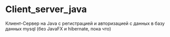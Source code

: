 # Client_server_java
Клиент-Сервер на Java с регистрацией и авторизацией с данных в базу данных mysql (без JavaFX и hibernate, пока что)
